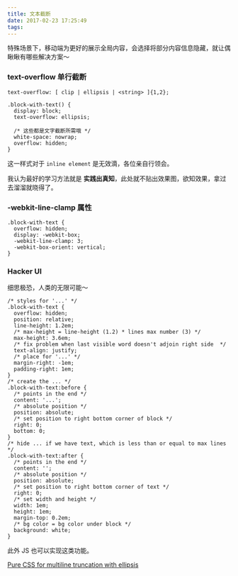 ```yaml
---
title: 文本截断
date: 2017-02-23 17:25:49
tags:
---
```


特殊场景下，移动端为更好的展示全局内容，会选择将部分内容信息隐藏，就让偶瞅瞅有哪些解决方案～

### text-overflow 单行截断

```
text-overflow: [ clip | ellipsis | <string> ]{1,2};
```

```
.block-with-text() {
  display: block;
  text-overflow: ellipsis;

  /* 这些都是文字截断所需哦 */
  white-space: nowrap;
  overflow: hidden;
}
```
这一样式对于 `inline element` 是无效滴，各位亲自行领会。

我认为最好的学习方法就是 **实践出真知**，此处就不贴出效果图，欲知效果，拿过去溜溜就晓得了。

### -webkit-line-clamp 属性

```
.block-with-text {
  overflow: hidden;
  display: -webkit-box;
  -webkit-line-clamp: 3;
  -webkit-box-orient: vertical;  
}
```

### Hacker UI

细思极恐，人类的无限可能～

```
/* styles for '...' */
.block-with-text {
  overflow: hidden;
  position: relative;
  line-height: 1.2em;
  /* max-height = line-height (1.2) * lines max number (3) */
  max-height: 3.6em;
  /* fix problem when last visible word doesn't adjoin right side  */
  text-align: justify;  
  /* place for '...' */
  margin-right: -1em;
  padding-right: 1em;
}
/* create the ... */
.block-with-text:before {
  /* points in the end */
  content: '...';
  /* absolute position */
  position: absolute;
  /* set position to right bottom corner of block */
  right: 0;
  bottom: 0;
}
/* hide ... if we have text, which is less than or equal to max lines */
.block-with-text:after {
  /* points in the end */
  content: '';
  /* absolute position */
  position: absolute;
  /* set position to right bottom corner of text */
  right: 0;
  /* set width and height */
  width: 1em;
  height: 1em;
  margin-top: 0.2em;
  /* bg color = bg color under block */
  background: white;
}
```

此外 JS 也可以实现这类功能。

[Pure CSS for multiline truncation with ellipsis][multiline-truncation]

[multiline-truncation]: http://hackingui.com/front-end/a-pure-css-solution-for-multiline-text-truncation/
